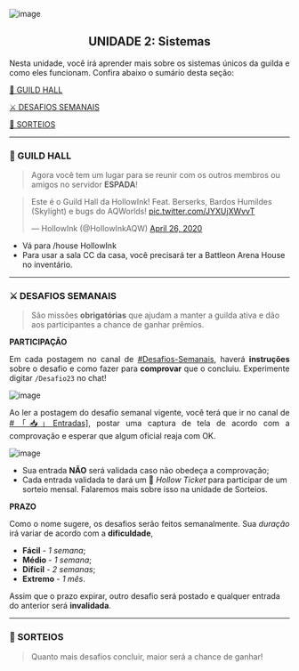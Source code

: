 
![image](https://user-images.githubusercontent.com/49551386/78537403-d2f8ba00-77c5-11ea-85be-7282cb91d459.png)

<center>
 <h2>UNIDADE 2: Sistemas</h2>
</center>

 
<p align="justify">Nesta unidade, você irá aprender mais sobre os sistemas únicos da guilda e como eles funcionam. Confira abaixo o sumário desta seção:</p>
 
[🏰 GUILD HALL](#-guild-hall)

[⚔️ DESAFIOS SEMANAIS](#-desafios-semanais)

[🎁 SORTEIOS](#-sorteios) 
<hr>

### **🏰 GUILD HALL**
> Agora você tem um lugar para se reunir com os outros membros ou amigos no servidor **ESPADA**! 

<blockquote class="twitter-tweet"><p lang="pt" dir="ltr">Este é o Guild Hall da HollowInk! Feat. Berserks, Bardos Humildes (Skylight) e bugs do AQWorlds! <a href="https://t.co/JYXUjXWvvT">pic.twitter.com/JYXUjXWvvT</a></p>&mdash; HollowInk (@HollowInkAQW) <a href="https://twitter.com/HollowInkAQW/status/1254262003675336704?ref_src=twsrc%5Etfw">April 26, 2020</a></blockquote> <script async src="https://platform.twitter.com/widgets.js" charset="utf-8"></script>

- Vá para /house HollowInk
- Para usar a sala CC da casa, você precisará ter a Battleon Arena House no inventário.

<hr>


### **⚔️ DESAFIOS SEMANAIS**

> São missões **obrigatórias** que ajudam a manter a guilda ativa e dão aos participantes a chance de ganhar prêmios. 

**PARTICIPAÇÃO**

<p align="justify">Em cada postagem no canal de <a href="https://discord.gg/uBkd5ed">#Desafios-Semanais</a>, haverá <strong>instruções</strong> sobre o desafio e como fazer para <strong>comprovar</strong> que o concluiu. Experimente digitar <code class="language-plaintext highlighter-rouge">/Desafio23</code> no chat!</p>

![image](https://media.giphy.com/media/YrBVfUB85d5t4f05Cg/source.gif)

<p align="justify">Ao ler a postagem do desafio semanal vigente, você terá que ir no canal de <a href="https://discord.gg/4gCenKW">#「📥」Entradas]</a>, postar uma captura de tela de acordo com a comprovação e esperar que algum oficial reaja com OK.</p>

![image](https://i.imgur.com/Rpeh4XG.png)

- Sua entrada **NÃO** será validada caso não obedeça a comprovação;
- Cada entrada validada te dará um 🎫 _Hollow Ticket_ para participar de um sorteio mensal. Falaremos mais sobre isso na unidade de Sorteios.

**PRAZO**

<p align="justify">Como o nome sugere, os desafios serão feitos semanalmente. Sua <i>duração</i> irá variar de acordo com a <strong>dificuldade</strong>,

- **Fácil** - _1 semana_;
- **Médio** - _1 semana_;
- **Difícil** - _2 semanas_;
- **Extremo** - _1 mês_.

Assim que o prazo expirar, outro desafio será postado e qualquer entrada do anterior será **invalidada**.

<hr>


### **🎁 SORTEIOS**
> Quanto mais desafios concluir, maior será a chance de ganhar!


